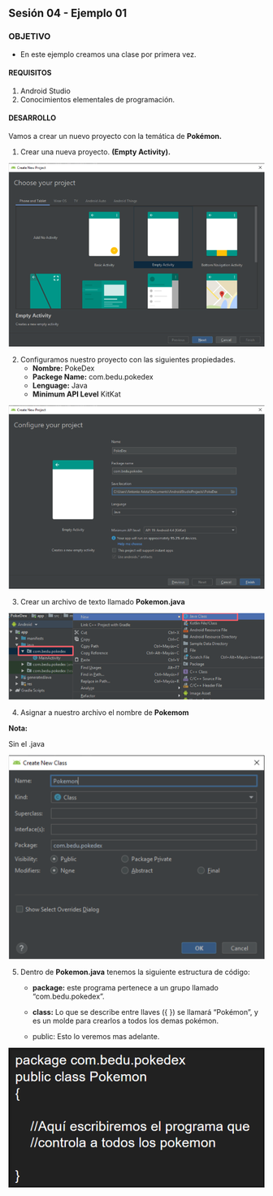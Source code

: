 ## Sesión 04 - Ejemplo 01

### OBJETIVO 
 - En este ejemplo creamos una clase por primera vez. 

#### REQUISITOS 
1. Android Studio
2. Conocimientos elementales de programación. 

#### DESARROLLO
Vamos a crear un nuevo proyecto con la temática de **Pokémon.**

1. Crear una nueva proyecto. **(Empty Activity).**

![Listando todos los documentos de una colección](img/new.png)

2.  Configuramos nuestro proyecto con las siguientes propiedades.
    - **Nombre:** PokeDex
    - **Packege Name:** com.bedu.pokedex
    - **Lenguage:** Java
    - **Minimum API Level** KitKat

![Listando todos los documentos de una colección](img/proyect.png)

3. Crear un archivo de texto llamado **Pokemon.java**

![Listando todos los documentos de una colección](img/java.png)

4. Asignar a nuestro archivo el nombre de **Pokemom**

**Nota:**

Sin el .java

![Listando todos los documentos de una colección](img/archivo.png)

5. Dentro de **Pokemon.java** tenemos la siguiente estructura de código:
    - **package:** este programa pertenece a un grupo llamado “com.bedu.pokedex”.

    - **class:** Lo que se describe entre llaves ({ }) se llamará “Pokémon”, y es un molde para crearlos a todos los demas pokémon.

    - public: Esto lo veremos mas adelante.

![Listando todos los documentos de una colección](img/codigo.png)




